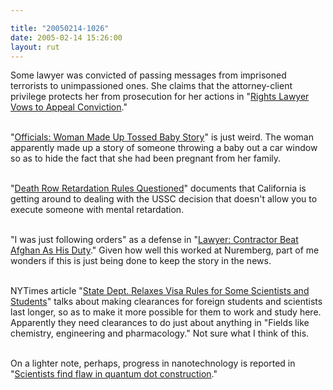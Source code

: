 ```yaml
---

title: "20050214-1026"
date: 2005-02-14 15:26:00
layout: rut
---
```


Some lawyer was convicted of passing messages
from imprisoned terrorists to unimpassioned ones.
She claims that the attorney-client privilege
protects her from prosecution for her actions in "<a href="http://news.findlaw.com/ap_stories/other/1110/2-11-2005/20050211004504_02.html">Rights
Lawyer Vows to Appeal Conviction</a>."<br  /><br  />

"<a href="http://news.findlaw.com/ap_stories/other/1110/2-11-2005/20050211203002_14.html">Officials:
Woman Made Up Tossed Baby Story</a>" is just weird.  The woman
apparently made up a story of someone throwing a baby out a car
window so as to hide the fact that she had been pregnant from her
family.<br  /><br  />

"<a href="http://news.findlaw.com/ap_stories/other/1110/2-11-2005/20050211081516_26.html">Death
Row Retardation Rules Questioned</a>" documents that California
is getting around to dealing with the USSC decision that doesn't
allow you to execute someone with mental retardation.<br  /><br  />

"I was just following orders" as a defense in "<a href="http://news.findlaw.com/ap_stories/a/w/1152/2-11-2005/20050211151508_25.html">Lawyer:
Contractor Beat Afghan As His Duty</a>."  Given how well this worked
at Nuremberg, part of me wonders if this is just being done to keep
the story in the news.<br  /><br  />

NYTimes article "<a href="http://www.nytimes.com/2005/02/14/politics/14visa.html?ei=5088&en=ed7f28ff2077c9c3&ex=1266123600&partner=rssnyt&pagewanted=print&position=">State
Dept. Relaxes Visa Rules for Some Scientists and Students</a>"
talks about making clearances for foreign students and scientists
last longer, so as to make it more possible for them to work and
study here.  Apparently they need clearances to do just about
anything in "Fields like chemistry, engineering and pharmacology."
Not sure what I think of this.<br  /><br  />

On a lighter note, perhaps, progress in nanotechnology is reported
in "<a href="http://www.physorg.com/news3009.html">Scientists find
flaw in quantum dot construction</a>."

